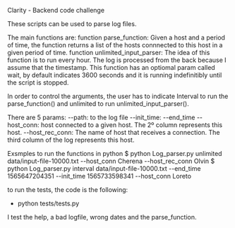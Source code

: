 Clarity - Backend code challenge

These scripts can be used to parse log files.

The main functions are:
function parse_function: Given a host and a period of time,  the function returns a list of the hosts connnected to this host in a given period of time.
function unlimited_input_parser: The idea of this function is to run every hour. The log is processed from the back because I assume that the timestamp. This 
function has an optiomal param called wait, by default indicates 3600 seconds and it is running indefinitibly until the script is stopped. 

In order to control the arguments, the user has to indicate Interval to run the parse_function() and unlimited to run unlimited_input_parser(). 

There are 5 params:
    --path: to the log file
    --init_time: 
    --end_time
    --host_conn: host connected to a given host. The 2º column represents this host.
    --host_rec_conn: The name of host that receives a connection. The third column of the log represents this host.

Exsmples to run the functions in python
$ python Log_parser.py unlimited data/input-file-10000.txt --host_conn Cherena --host_rec_conn Olvin
$ python Log_parser.py interval data/input-file-10000.txt --end_time 1565647204351 --init_time 1565733598341 --host_conn Loreto

to run the tests, the code is the following:
- python tests/tests.py

I test the help, a bad logfile, wrong dates and the parse_function.